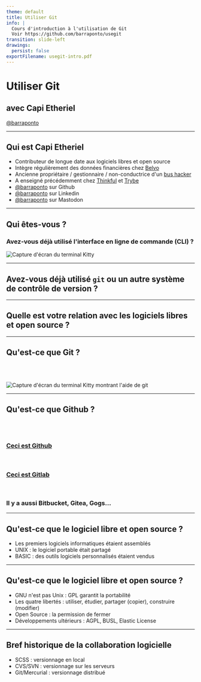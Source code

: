 ```yaml
---
theme: default
title: Utiliser Git
info: |
  Cours d'introduction à l'utilisation de Git
  Voir https://github.com/barraponto/usegit
transition: slide-left
drawings:
  persist: false
exportFilename: usegit-intro.pdf
---
```


# Utiliser Git

## avec Capi Etheriel

[@barraponto](https://github.com/barraponto)

---

## Qui est Capi Etheriel

- Contributeur de longue date aux logiciels libres et open source
- Intègre régulièrement des données financières chez [Belvo](https://belvo.com)
- Ancienne propriétaire / gestionnaire / non-conductrice d'un [bus hacker](https://pt.wikipedia.org/wiki/%C3%94nibus_Hacker)
- A enseigné précédemment chez [Thinkful](https://thinkful.com) et [Trybe](https://betrybe.com)
- [@barraponto](https://github.com/barraponto) sur Github
- [@barraponto](https://linkedin.com/in/barraponto) sur Linkedin
- [@barraponto](https://computerfairi.es/@barraponto) sur Mastodon

---

## Qui êtes-vous ?

<v-clicks>

### Avez-vous déjà utilisé l'interface en ligne de commande (CLI) ?

![Capture d'écran du terminal Kitty](/have-you-used-the-cli.png)

</v-clicks>

---

## Avez-vous déjà utilisé `git` ou un autre système de contrôle de version ?

---

## Quelle est votre relation avec les logiciels libres et open source ?

---

## Qu'est-ce que Git ?

<br/>
<br/>

<v-clicks>

![Capture d'écran du terminal Kitty montrant l'aide de git](/git-help.png)

</v-clicks>

---

## Qu'est-ce que Github ?

<br/>
<br/>

<v-clicks>

### [Ceci est Github](https://github.com/barraponto/usegit)

<br/>

### [Ceci est Gitlab](https://gitlab.com/barraponto/usegit)

<br/>

### Il y a aussi Bitbucket, Gitea, Gogs...

</v-clicks>

---

## Qu'est-ce que le logiciel libre et open source ?

<v-clicks>

- Les premiers logiciels informatiques étaient assemblés
- UNIX : le logiciel portable était partagé
- BASIC : des outils logiciels personnalisés étaient vendus

</v-clicks>

<!--
  Les programmes assemblés prenaient des années à écrire pour un seul ordinateur.
  Les réécritures pour les ordinateurs plus récents prenaient une éternité et tout le monde détestait les réécrire.
  La portabilité était fortement recherchée par les programmeurs pour partager les logiciels entre les générations de matériel.
  BASIC a rendu le développement de logiciels personnalisés plus facile, tant que vous aviez un runtime.
  Les runtimes étaient au cœur d'une industrie florissante, alors l'industrie les a fermés.
  La lettre de Gates aux amateurs est le développement clé du droit d'auteur sur les logiciels.
-->

---

## Qu'est-ce que le logiciel libre et open source ?

<v-clicks>

- GNU n'est pas Unix : GPL garantit la portabilité
- Les quatre libertés : utiliser, étudier, partager (copier), construire (modifier)
- Open Source : la permission de fermer
- Développements ultérieurs : AGPL, BUSL, Elastic License

</v-clicks>

---

## Bref historique de la collaboration logicielle

<v-clicks>

- SCSS : versionnage en local
- CVS/SVN : versionnage sur les serveurs
- Git/Mercurial : versionnage distribué

</v-clicks>
